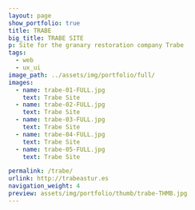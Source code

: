 ```yaml
---
layout: page
show_portfolio: true
title: TRABE
big_title: TRABE SITE
p: Site for the granary restoration company Trabe
tags:
  - web
  - ux_ui
image_path: ../assets/img/portfolio/full/
images:
  - name: trabe-01-FULL.jpg
    text: Trabe Site
  - name: trabe-02-FULL.jpg
    text: Trabe Site
  - name: trabe-03-FULL.jpg
    text: Trabe Site
  - name: trabe-04-FULL.jpg
    text: Trabe Site
  - name: trabe-05-FULL.jpg
    text: Trabe Site

permalink: /trabe/
urlink: http://trabeastur.es
navigation_weight: 4
preview: assets/img/portfolio/thumb/trabe-THMB.jpg
---
```

